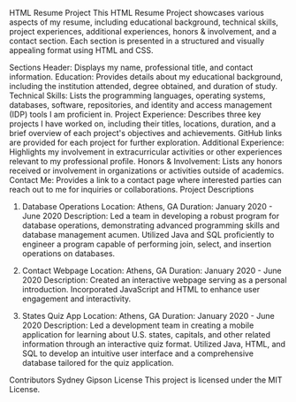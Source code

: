 HTML Resume Project
This HTML Resume Project showcases various aspects of my resume, including educational background, technical skills, project experiences, additional experiences, honors & involvement, and a contact section. Each section is presented in a structured and visually appealing format using HTML and CSS.

Sections
Header: Displays my name, professional title, and contact information.
Education: Provides details about my educational background, including the institution attended, degree obtained, and duration of study.
Technical Skills: Lists the programming languages, operating systems, databases, software, repositories, and identity and access management (IDP) tools I am proficient in.
Project Experience: Describes three key projects I have worked on, including their titles, locations, duration, and a brief overview of each project's objectives and achievements. GitHub links are provided for each project for further exploration.
Additional Experience: Highlights my involvement in extracurricular activities or other experiences relevant to my professional profile.
Honors & Involvement: Lists any honors received or involvement in organizations or activities outside of academics.
Contact Me: Provides a link to a contact page where interested parties can reach out to me for inquiries or collaborations.
Project Descriptions
1. Database Operations
Location: Athens, GA
Duration: January 2020 - June 2020
Description: Led a team in developing a robust program for database operations, demonstrating advanced programming skills and database management acumen. Utilized Java and SQL proficiently to engineer a program capable of performing join, select, and insertion operations on databases.

2. Contact Webpage
Location: Athens, GA
Duration: January 2020 - June 2020
Description: Created an interactive webpage serving as a personal introduction. Incorporated JavaScript and HTML to enhance user engagement and interactivity.

3. States Quiz App
Location: Athens, GA
Duration: January 2020 - June 2020
Description: Led a development team in creating a mobile application for learning about U.S. states, capitals, and other related information through an interactive quiz format. Utilized Java, HTML, and SQL to develop an intuitive user interface and a comprehensive database tailored for the quiz application.

Contributors
Sydney Gipson
License
This project is licensed under the MIT License.

